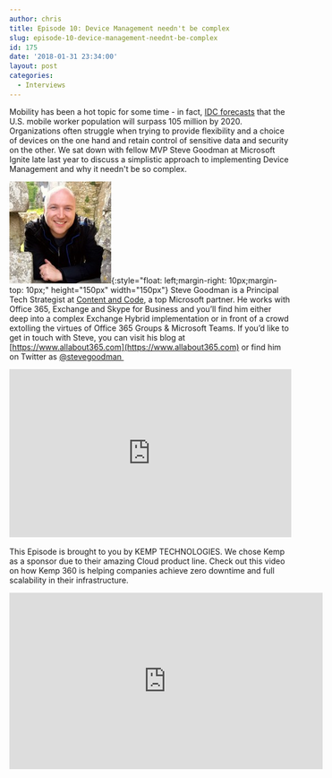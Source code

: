 ```yaml
---
author: chris
title: Episode 10: Device Management needn't be complex
slug: episode-10-device-management-neednt-be-complex
id: 175
date: '2018-01-31 23:34:00'
layout: post
categories:
  - Interviews
---
```


Mobility has been a hot topic for some time - in fact, [IDC forecasts](https://www.idc.com/research/viewtoc.jsp?containerId=US41678216) that the U.S. mobile worker population will surpass 105 million by 2020. Organizations often struggle when trying to provide flexibility and a choice of devices on the one hand and retain control of sensitive data and security on the other. We sat down with fellow MVP Steve Goodman at Microsoft Ignite late last year to discuss a simplistic approach to implementing Device Management and why it needn't be so complex.

![Steve](/images/uploads/2018/01/Steve.jpg){:style="float: left;margin-right: 10px;margin-top: 10px;" height="150px" width="150px"} Steve Goodman is a Principal Tech Strategist at [Content and Code](http://www.contentandcode.com/), a top Microsoft partner. He works with Office 365, Exchange and Skype for Business and you’ll find him either deep into a complex Exchange Hybrid implementation or in front of a crowd extolling the virtues of Office 365 Groups & Microsoft Teams. If you’d like to get in touch with Steve, you can visit his blog at [https://www.allabout365.com](https://www.allabout365.com) or find him on Twitter as [@stevegoodman ](https://twitter.com/stevegoodman)

<p><iframe width="100%" height="300" scrolling="no" frameborder="no" allow="autoplay" src="https://w.soundcloud.com/player/?url=https%3A//api.soundcloud.com/tracks/392584389&color=%23ff5500&auto_play=false&hide_related=false&show_comments=true&show_user=true&show_reposts=false&show_teaser=true&visual=true"></iframe></p>

This Episode is brought to you by KEMP TECHNOLOGIES. We chose Kemp as a sponsor due to their amazing Cloud product line. Check out this video on how Kemp 360 is helping companies achieve zero downtime and full scalability in their infrastructure.
<p><iframe width="560" height="315" src="https://www.youtube.com/embed/dVvHokor9wc" frameborder="0" allow="accelerometer; autoplay; encrypted-media; gyroscope; picture-in-picture" allowfullscreen></iframe></p>
